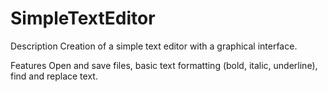 # SimpleTextEditor
 Description Creation of a simple text editor with a graphical interface. 
 
 Features Open and save files, basic text formatting (bold, italic, underline), find and replace text.
